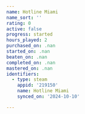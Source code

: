 ```yaml
---
name: Hotline Miami
name_sort: ''
rating: 0
active: false
progress: started
hours_played: 2
purchased_on: .nan
started_on: .nan
beaten_on: .nan
completed_on: .nan
mastered_on: .nan
identifiers:
  - type: steam
    appid: '219150'
    name: Hotline Miami
    synced_on: '2024-10-10'

---
```

